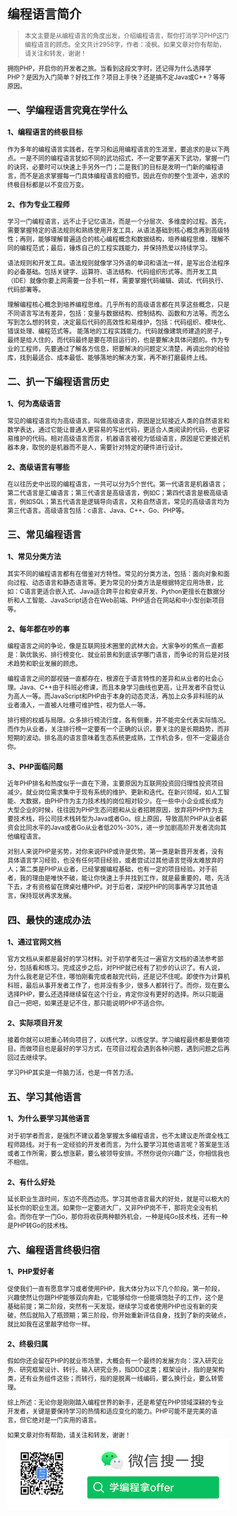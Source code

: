 # 编程语言简介

> 本文主要是从编程语言的角度出发，介绍编程语言，帮你打消学习PHP这门编程语言的顾虑。全文共计2958字，作者：凌枫。如果文章对你有帮助，请关注和转发，谢谢！

拥抱PHP，开启你的开发者之旅。当看到这段文字时，还记得为什么选择学PHP？是因为入门简单？好找工作？项目上手快？还是搞不定Java或C++？等等原因。

## 一、学编程语言究竟在学什么

### 1、编程语言的终极目标
作为多年的编程语言实践者，在学习和运用编程语言的生涯里，要追求的是以下两点。一是不同的编程语言犹如不同的武功招式，不一定要学遍天下武功，掌握一门的诀窍，必要时可以快速上手另外一门；二是我们的目标是发明一门新的编程语言，而不是追求掌握每一门具体编程语言的细节。因此在你的整个生涯中，追求的终极目标都是以不变应万变。

### 2、作为专业工程师

学习一门编程语言，远不止于记忆语法，而是一个分层次、多维度的过程。首先，需要掌握特定的语法规则和熟练使用开发工具，从语法基础到核心概念再到高级特性；再则，能够理解普遍适合的核心编程概念和数据结构，培养编程思维，理解不同的编程范式；最后，锤炼自己的工程实践能力，并保持热爱以持续学习。

语法规则和开发工具。语法规则就像学习外语的单词和语法一样，是写出合法程序的必备基础。包括关键字、运算符、语法结构、代码组织形式等。而开发工具（IDE）就像你要上网需要一台手机一样，需要掌握代码编辑、调试、代码执行、代码部署等。

理解编程核心概念到培养编程思维。几乎所有的高级语言都在共享这些概念，只是不同语言写法有差异，包括：变量与数据结构、控制结构、函数和方法等。而怎么写到怎么想的转变，决定最后代码的高效性和易维护，包括：代码组织、模块化、错误处理、编程范式等。
能落地的工程实践能力。代码就像建筑师建造的房子，最终是给人住的，而代码最终是要在项目运行的，也是要解决具体问题的。作为专业的工程师，先要通过了解各方信息，把要解决的问题定义清楚，再调出你的经验库，找到最适合、成本最低、能够落地的解决方案，再不断打磨最终上线。

## 二、扒一下编程语言历史

### 1、何为高级语言
常见的编程语言均为高级语言。叫做高级语言，原因是比较接近人类的自然语言和数学表达，通过它能让普通人更容易的写出代码，更适合人类阅读的代码，也更容易维护的代码。相对高级语言而言，机器语言被视为低级语言，原因是它更接近机器本身，取悦的是机器而不是人，需要针对特定的硬件进行设计。

### 2、高级语言有哪些
在以往历史中出现的编程语言，一共可以分为5个世代。第一代语言是机器语言；第二代语言是汇编语言；第三代语言是高级语言，例如C；第四代语言是极高级语言，例如SQL；第五代语言是逻辑导向语言，又称自然语言。常见的高级语言均为第三代语言。高级语言包括：c语言、Java、C++、Go、PHP等。

## 三、常见编程语言

### 1、常见分类方法

其实不同的编程语言都有在借鉴对方特性。常见的分类方法，包括：面向对象和面向过程、动态语言和静态语言等。更为常见的分类方法是根据特定应用场景，比如：C语言更适合嵌入式、Java适合跨平台和安卓开发、Python更擅长在数据分析和人工智能、JavaScript适合在Web前端、PHP适合在网站和中小型创新项目等。

### 2、每年都在吵的事
编程语言之间的争论，像是互联网技术圈里的武林大会。大家争吵的焦点一直都是：孰优孰劣、排行榜变化、就业前景和到底该学哪门语言，而争论的背后是对技术趋势和职业发展的顾虑。

编程语言之间的鄙视链一直都存在，根源在于语言特性的差异和从业者的社会心理。Java、C++由于科班必修课，而且本身学习曲线也更高，让开发者不自觉认为高人一等。而JavaScript和PHP由于本身的动态灵活，再加上众多非科班的从业者涌入，一直被人吐槽可维护性，视为低人一等。

排行榜的权威与局限。众多排行榜流行度，各有侧重，并不能完全代表实际情况。而作为从业者，关注排行榜一定要有一个正确的认识，要关注的是长期趋势，而非短期的波动。排名高的语言意味着生态系统更成熟，工作机会多，但不一定最适合你。

### 3、PHP面临问题
近年PHP排名和热度似乎一直在下滑，主要原因为互联网投资回归理性投资项目减少。就业岗位需求集中于现有系统的维护、更新和迭代。在新兴领域，如人工智能、大数据，由PHP作为主力技术栈的岗位相对较少。在一些中小企业成长成为大型企业的时候，往往因为PHP生态问题和从业者招聘原因，放弃将PHP作为主要技术栈，将公司技术栈转型为Java或者Go。综上原因，导致高阶PHP从业者薪资会比同水平的Java或者Go从业者低20%-30%，进一步加剧高阶开发者流向其他编程语言。

对别人来说PHP是劣势，对你来说PHP或许是优势。第一类是新晋开发者，没有具体语言学习经验，也没有任何项目经验，或者尝试过其他语言觉得太难放弃的人；第二类是PHP从业者，已经掌握编程基础，也有一定的项目经验。对于前者，我的理由是唯快不破，能让你快速上手并找到工作，就是最重要的，嗯，先活下去，才有资格留在牌桌吐槽PHP。对于后者，深挖PHP的同事再学习其他语言，保持现状再求发展。

## 四、最快的速成办法

### 1、通过官网文档
官方文档从来都是最好的学习材料。对于初学者先过一遍官方文档的语法参考部分，包括看和练习。完成这步之后，对PHP就已经有了初步的认识了。有人说，为什么我老是记不住，哪怕刚看完或者敲完代码，还是记不住呢。即使作为计算机科班，最后从事开发者工作了，也并没有多少，很多人都转行了。而你，现在要么选择PHP，要么还选择继续留在这个行业，肯定你没有更好的选择。所以只能逼自己一把吧，如果还是记不住，那只能说明PHP不适合你。

### 2、实际项目开发
接着你就可以把重心转向项目了，以练代学，以练促学。学习编程最终都是要做项目。而做项目也是最好的学习方式，在项目过程会遇到各种问题，遇到问题之后再回过去继续学。

学习PHP其实是一件脑力活，也是一件苦力活。

## 五、学习其他语言

### 1、为什么要学习其他语言
对于初学者而言，是强烈不建议着急掌握太多编程语言，也不太建议走所谓全栈工程师路线。对于有一定经验的开发者而言，为什么要学习其他语言呢？答案是生活或者工作所需，要么想涨薪，要么被领导安排。不然你说你兴趣广泛，你相信我也不相信。

### 2、有什么好处
延长职业生涯时间，东边不亮西边亮。学习其他语言最大的好处，就是可以极大的延长你的职业生涯。如果你一定要进大厂，又非PHP岗不干，那将完全没有机会。而你在学一门Go，那你将收获两种额外机会，一种是纯Go技术栈，还有一种是PHP转Go的技术栈。

## 六、编程语言终极归宿

### 1、PHP爱好者
促使我们一直有愿意学习或者使用PHP，我大体分为以下几个阶段。第一阶段，兴趣使然让你跟PHP能够双向奔赴，它能够给你一份能填饱肚子的工作，这个是基础前提；第二阶段，突然有一天发现，继续学习或者使用PHP也没有新的突破，然后就陷入了瓶颈期；第三阶段，你开始重新评估自身，找到了新的突破点，就比如我在这里敲字给你一样。

### 2、终极归属
假如你还会留在PHP的就业市场里，大概会有一个最终的发展方向：深入研究业务、研究框架设计、转行。输入研究业务，指DDD这类；框架设计，指的是架构类，还有业务组件这些；而转行，指的是脱离一线编码，要么换行业，要么转管理。

综上所述：无论你是刚刚踏入编程世界的新手，还是希望在PHP领域深耕的专业开发者，关键是要保持学习的热情和适应变化的能力。PHP可能不是完美的语言，但它绝对是一门实用的语言。

如果文章对你有帮助，请关注和转发，谢谢！
![qr](../assets/qr.png)